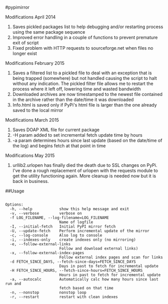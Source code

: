 #pypimirror

Modifications April 2014

1. Saves pickled packages list to help debugging and/or restarting process using the same package sequence
2. Improved error handling in a couple of functions to prevent premature exit of script
3. Fixed problem with HTTP requests to sourceforge.net when files no longer exist


Modifications February 2015

1. Saves a filtered list to a pickled file to deal with an exception that is being trapped (somewhere) but not 
handled causing the script to halt without any indication. The pickled filter file allows me to restart the process where it left off, lowering time and wasted bandwidth
2. Downloaded archives are now timestamped to the newest file contained in the archive rather than the date/time it was downloaded
3. Info.html is saved only if PyPi's html file is larger than the one already saved to the local mirror

Modifications March 2015

1. Saves DOAP XML file for current package
2. -H param added to set incremental fetch update time by hours
3. -a param determines hours since last update (based on the date/time of the log) and begins fetch at that point in time

Modifications May 2015

1. urllib2.urlopen has finally died the death due to SSL changes on PyPi. I've done a rough replacement of urlopen with the requests module to get the utility functioning again. More cleanup is needed now but it is back in business.


##Usage
<pre><code>
Options:
  -h, --help            show this help message and exit
  -v, --verbose         verbose on
  -f LOG_FILENAME, --log-filename=LOG_FILENAME
                        Name of logfile
  -I, --initial-fetch   Initial PyPI mirror fetch
  -U, --update-fetch    Perform incremental update of the mirror
  -c, --log-console     Also log to console
  -i, --indexes-only    create indexes only (no mirroring)
  -e, --follow-external-links
                        Follow and download external links)
  -x, --follow-external-index-pages
                        Follow external index pages and scan for links
  -d FETCH_SINCE_DAYS, --fetch-since-days=FETCH_SINCE_DAYS
                        Days in past to fetch for incremental update
  -H FETCH_SINCE_HOURS, --fetch-since-hours=FETCH_SINCE_HOURS
                        Hours in past to fetch for incremental update
  -a, --autocalc        Automatically calc how many hours since last run and
                        fetch based on that time
  -n, --nonstop         nonstop loop
  -r, --restart         restart with clean indexes
</code></pre>  

